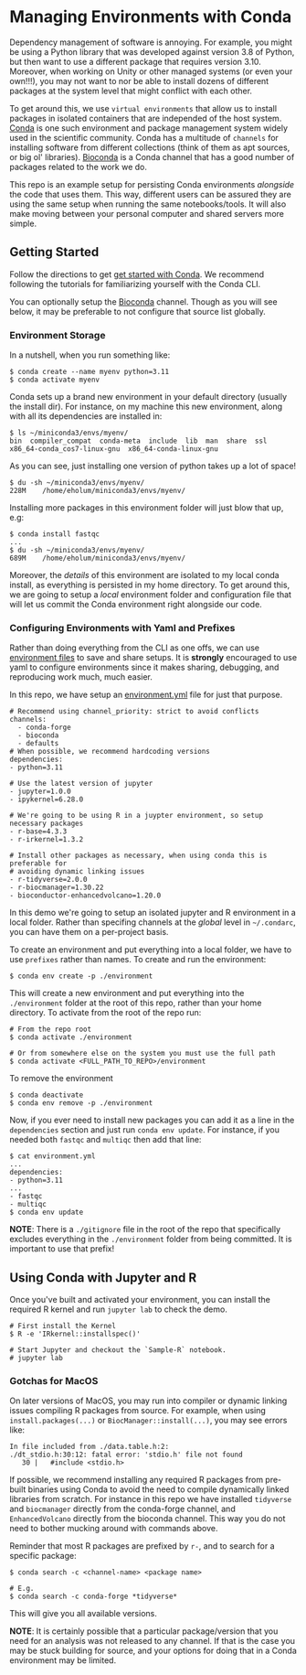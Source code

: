 # Managing Environments with Conda

Dependency management of software is annoying.
For example, you might be using a Python library that was developed against version 3.8 of Python, but then want to use a different package that requires version 3.10.
Moreover, when working on Unity or other managed systems (or even your own!!!), you may not want to nor be able to install dozens of different packages at the system level that might conflict with each other.

To get around this, we use `virtual environments` that allow us to install packages in isolated containers that are independed of the host system.
[Conda](https://docs.conda.io/en/latest/) is one such environment and package management system widely used in the scientific community.
Conda has a multitude of `channels` for installing software from different collections (think of them as apt sources, or big ol' libraries).
[Bioconda](https://bioconda.github.io/index.html) is a Conda channel that has a good number of packages related to the work we do.

This repo is an example setup for persisting Conda environments _alongside_ the code that uses them.
This way, different users can be assured they are using the same setup when running the same notebooks/tools.
It will also make moving between your personal computer and shared servers more simple.

## Getting Started

Follow the directions to get [get started with Conda](https://docs.conda.io/projects/conda/en/stable/user-guide/getting-started.html).
We recommend following the tutorials for familiarizing yourself with the Conda CLI.

You can optionally setup the [Bioconda](https://bioconda.github.io/index.html#usage) channel.
Though as you will see below, it may be preferable to not configure that source list globally.

### Environment Storage

In a nutshell, when you run something like:

```
$ conda create --name myenv python=3.11
$ conda activate myenv
```

Conda sets up a brand new environment in your default directory (usually the install dir).
For instance, on my machine this new environment, along with all its dependencies are installed in:

```
$ ls ~/miniconda3/envs/myenv/
bin  compiler_compat  conda-meta  include  lib  man  share  ssl  x86_64-conda_cos7-linux-gnu  x86_64-conda-linux-gnu
```

As you can see, just installing one version of python takes up a lot of space!
```
$ du -sh ~/miniconda3/envs/myenv/
228M    /home/eholum/miniconda3/envs/myenv/
```

Installing more packages in this environment folder will just blow that up, e.g:
```
$ conda install fastqc
...
$ du -sh ~/miniconda3/envs/myenv/
689M    /home/eholum/miniconda3/envs/myenv/
```

Moreover, the _details_ of this environment are isolated to my local conda install, as everything is persisted in my home directory.
To get around this, we are going to setup a _local_ environment folder and configuration file that will let us commit the Conda environment right alongside our code.

### Configuring Environments with Yaml and Prefixes

Rather than doing everything from the CLI as one offs, we can use [environment files](https://conda.io/projects/conda/en/latest/user-guide/tasks/manage-environments.html#sharing-an-environment) to save and share setups.
It is **strongly** encouraged to use yaml to configure environments since it makes sharing, debugging, and reproducing work much, much easier.

In this repo, we have setup an [environment.yml](environment.yml) file for just that purpose.

```
# Recommend using channel_priority: strict to avoid conflicts
channels:
  - conda-forge
  - bioconda
  - defaults
# When possible, we recommend hardcoding versions
dependencies:
- python=3.11

# Use the latest version of jupyter
- jupyter=1.0.0
- ipykernel=6.28.0

# We're going to be using R in a juypter environment, so setup necessary packages
- r-base=4.3.3
- r-irkernel=1.3.2

# Install other packages as necessary, when using conda this is preferable for
# avoiding dynamic linking issues
- r-tidyverse=2.0.0
- r-biocmanager=1.30.22
- bioconductor-enhancedvolcano=1.20.0
```

In this demo we're going to setup an isolated jupyter and R environment in a local folder.
Rather than specifing channels at the _global_ level in `~/.condarc`, you can have them on a per-project basis.

To create an environment and put everything into a local folder, we have to use `prefixes` rather than names.
To create and run the environment:

```
$ conda env create -p ./environment
```

This will create a new environment and put everything into the `./environment` folder at the root of this repo, rather than your home directory.
To activate from the root of the repo run:

```
# From the repo root
$ conda activate ./environment

# Or from somewhere else on the system you must use the full path
$ conda activate <FULL_PATH_TO_REPO>/environment
```

To remove the environment
```
$ conda deactivate
$ conda env remove -p ./environment
```

Now, if you ever need to install new packages you can add it as a line in the `dependencies` section and just run `conda env update`.
For instance, if you needed both `fastqc` and `multiqc` then add that line:

```
$ cat environment.yml
...
dependencies:
- python=3.11
...
- fastqc
- multiqc
$ conda env update
```

**NOTE**: There is a `./gitignore` file in the root of the repo that specifically excludes everything in the `./environment` folder from being committed.
It is important to use that prefix!

## Using Conda with Jupyter and R

Once you've built and activated your environment, you can install the required R kernel and run `jupyter lab` to check the demo.

```
# First install the Kernel
$ R -e 'IRkernel::installspec()'

# Start Jupyter and checkout the `Sample-R` notebook.
# jupyter lab
```

### Gotchas for MacOS

On later versions of MacOS, you may run into compiler or dynamic linking issues compiling R packages from source.
For example, when using `install.packages(...)` or `BiocManager::install(...)`, you may see errors like:

```
In file included from ./data.table.h:2:
./dt_stdio.h:30:12: fatal error: 'stdio.h' file not found
   30 |   #include <stdio.h>
```

If possible, we recommend installing any required R packages from pre-built binaries using Conda to avoid the need to compile dynamically linked libraries from scratch.
For instance in this repo we have installed `tidyverse` and `biocmanager` directly from the conda-forge channel,
and `EnhancedVolcano` directly from the bioconda channel.
This way you do not need to bother mucking around with commands above.

Reminder that most R packages are prefixed by `r-`, and to search for a specific package:

```
$ conda search -c <channel-name> <package name>

# E.g.
$ conda search -c conda-forge *tidyverse*
```

This will give you all available versions.

**NOTE**: It is certainly possible that a particular package/version that you need for an analysis was not released to any channel.
If that is the case you may be stuck building for source, and your options for doing that in a Conda environment may be limited.

